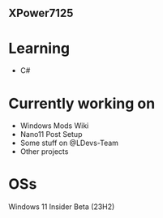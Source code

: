 XPower7125
----------

# Learning
- C#

# Currently working on
- Windows Mods Wiki
- Nano11 Post Setup
- Some stuff on @LDevs-Team
- Other projects

# OSs
Windows 11 Insider Beta (23H2)

